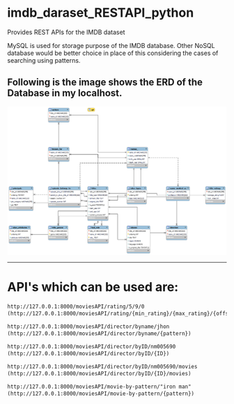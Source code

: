 # imdb_daraset_RESTAPI_python
Provides REST APIs for the IMDB dataset

MySQL is used for storage purpose of the IMDB database. Other NoSQL database would be better choice in place of this considering the cases of searching using patterns.

Following is the image shows the ERD of the Database in my localhost.
---
![plot](./ERD.png)


---

# API's which can be used are:

```
http://127.0.0.1:8000/moviesAPI/rating/5/9/0
(http://127.0.0.1:8000/moviesAPI/rating/{min_rating}/{max_rating}/{offset})
```
```
http://127.0.0.1:8000/moviesAPI/director/byname/jhon
(http://127.0.0.1:8000/moviesAPI/director/byname/{pattern})
```
```
http://127.0.0.1:8000/moviesAPI/director/byID/nm005690
(http://127.0.0.1:8000/moviesAPI/director/byID/{ID})
```
```
http://127.0.0.1:8000/moviesAPI/director/byID/nm005690/movies
(http://127.0.0.1:8000/moviesAPI/director/byID/{ID}/movies)
```
```
http://127.0.0.1:8000/moviesAPI/movie-by-pattern/"iron man"
(http://127.0.0.1:8000/moviesAPI/movie-by-pattern/{pattern})
```
